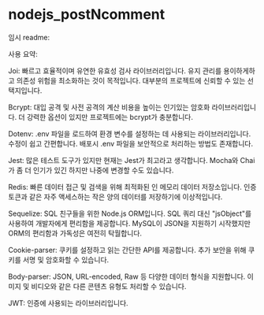 # nodejs_postNcomment
임시 readme:

사용 요약:

Joi: 빠르고 효율적이며 유연한 유효성 검사 라이브러리입니다. 유지 관리를 용이하게하고 의존성 위험을 최소화하는 것이 목적입니다. 대부분의 프로젝트에 신뢰할 수 있는 선택지입니다.

Bcrypt: 대입 공격 및 사전 공격의 계산 비용을 높이는 인기있는 암호화 라이브러리입니다. 더 강력한 옵션이 있지만  프로젝트에는 bcrypt가 충분합니다.

Dotenv: .env 파일을 로드하여 환경 변수를 설정하는 데 사용되는 라이브러리입니다. 수정이 쉽고 간편합니다. 배포시 .env 파일을 보안적으로 처리하는 방법도 존재합니다.

Jest: 많은 테스트 도구가 있지만 현재는 Jest가 최고라고 생각합니다. Mocha와 Chai가 좀 더 인기가 있긴 하지만 나중에 변경할 수도 있습니다.

Redis: 빠른 데이터 접근 및 검색을 위해 최적화된 인 메모리 데이터 저장소입니다. 인증 토큰과 같은 자주 액세스하는 작은 양의 데이터를 저장하기에 이상적입니다.

Sequelize: SQL 친구들을 위한 Node.js ORM입니다. SQL 쿼리 대신 "jsObject"를 사용하여 개발자에게 편리함을 제공합니다. MySQL이 JSON을 지원하기 시작했지만 ORM의 편리함과 가독성은 여전히 탁월합니다.

Cookie-parser: 쿠키를 설정하고 읽는 간단한 API를 제공합니다. 추가 보안을 위해 쿠키를 서명 및 암호화할 수 있습니다.

Body-parser: JSON, URL-encoded, Raw 등 다양한 데이터 형식을 지원합니다. 이미지 및 비디오와 같은 다른 콘텐츠 유형도 처리할 수 있습니다.

JWT: 인증에 사용되는 라이브러리입니다.


